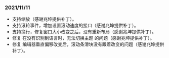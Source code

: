 ### 2021/11/11
  * 支持缩放（感谢兆坤提供补丁）。
  * 支持滚轮事件，增加设置滚动速度的接口（感谢兆坤提供补丁）。
  * 支持换行，修复窗口大小改变之后，没有重新布局（感谢兆坤提供补丁）。
  * 修复 在没有识别到语言时，无法切换主题 的问题（感谢兆坤提供补丁）。
  * 修复 编辑器垂直偏移改变后，滚动条滑块没有跟着改变的问题（感谢兆坤提供补丁）。
